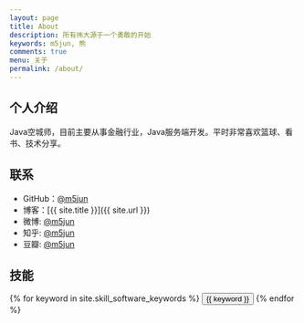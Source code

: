 ```yaml
---
layout: page
title: About
description: 所有伟大源于一个勇敢的开始
keywords: m5jun, 熊
comments: true
menu: 关于
permalink: /about/
---
```


## 个人介绍

Java空城师，目前主要从事金融行业，Java服务端开发。平时非常喜欢篮球、看书、技术分享。

## 联系

* GitHub：[@m5jun](https://github.com/m5jun)
* 博客：[{{ site.title }}]({{ site.url }})
* 微博: [@m5jun](http://weibo.com/m5jun)
* 知乎: [@m5jun](https://www.zhihu.com/people/m5jun/activities)
* 豆瓣: [@m5jun](https://www.douban.com/people/66741322/)

## 技能

<div class="btn-inline">
    {% for keyword in site.skill_software_keywords %}
    <button class="btn btn-outline" type="button">{{ keyword }}</button>
    {% endfor %}
</div>
